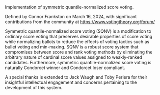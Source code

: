 Implementation of symmetric quantile-normalized score voting.

Defined by Connor Frankston on March 16, 2024, with significant contributions from the community at https://www.votingtheory.org/forum/

Symmetric quantile-normalized score voting (SQNV) is a modification to ordinary score voting that preserves desirable properties of score voting while normalizing ballots to reduce the effects of voting tactics such as bullet voting and min-maxing. SQNV is a robust score system that compromises between score and rank voting methods by eliminating the arbitrary nature of cardinal score values assigned to weakly-ranked candidates. Furthermore, symmetric quantile-normalized score voting is naturally Condorcet winner and Condorcet loser compliant.

A special thanks is extended to Jack Waugh and Toby Periera for their insightful intellectual engagement and concerns pertaining to the development of this system.